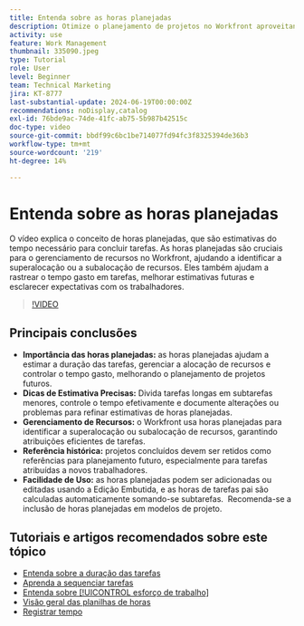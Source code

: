 ```yaml
---
title: Entenda sobre as horas planejadas
description: Otimize o planejamento de projetos no Workfront aproveitando as horas planejadas para estimar durações, gerenciar recursos, rastrear tempo, utilizar referências históricas e simplificar atribuições.
activity: use
feature: Work Management
thumbnail: 335090.jpeg
type: Tutorial
role: User
level: Beginner
team: Technical Marketing
jira: KT-8777
last-substantial-update: 2024-06-19T00:00:00Z
recommendations: noDisplay,catalog
exl-id: 76bde9ac-74de-41fc-ab75-5b987b42515c
doc-type: video
source-git-commit: bbdf99c6bc1be714077fd94fc3f8325394de36b3
workflow-type: tm+mt
source-wordcount: '219'
ht-degree: 14%

---
```


# Entenda sobre as horas planejadas

O vídeo explica o conceito de horas planejadas, que são estimativas do tempo necessário para concluir tarefas.
As horas planejadas são cruciais para o gerenciamento de recursos no Workfront, ajudando a identificar a superalocação ou a subalocação de recursos.
Eles também ajudam a rastrear o tempo gasto em tarefas, melhorar estimativas futuras e esclarecer expectativas com os trabalhadores.


>[!VIDEO](https://video.tv.adobe.com/v/3445338/?quality=12&learn=on&enablevpops=1&captions=por_br)


## Principais conclusões

* **Importância das horas planejadas:** as horas planejadas ajudam a estimar a duração das tarefas, gerenciar a alocação de recursos e controlar o tempo gasto, melhorando o planejamento de projetos futuros. &#x200B;
* **Dicas de Estimativa Precisas:** Divida tarefas longas em subtarefas menores, controle o tempo efetivamente e documente alterações ou problemas para refinar estimativas de horas planejadas. &#x200B;
* **Gerenciamento de Recursos:** o Workfront usa horas planejadas para identificar a superalocação ou subalocação de recursos, garantindo atribuições eficientes de tarefas. &#x200B;
* **Referência histórica:** projetos concluídos devem ser retidos como referências para planejamento futuro, especialmente para tarefas atribuídas a novos trabalhadores. &#x200B;
* **Facilidade de Uso:** as horas planejadas podem ser adicionadas ou editadas usando a Edição Embutida, e as horas de tarefas pai são calculadas automaticamente somando-se subtarefas. &#x200B; Recomenda-se a inclusão de horas planejadas em modelos de projeto. &#x200B;


## Tutoriais e artigos recomendados sobre este tópico

* [Entenda sobre a duração das tarefas](/help/manage-work/tasks/understand-task-durations.md)
* [Aprenda a sequenciar tarefas](/help/manage-work/tasks/learn-to-sequence-tasks.md)
* [Entenda sobre [!UICONTROL esforço de trabalho]](/help/manage-work/tasks/understand-work-effort.md)
* [Visão geral das planilhas de horas](https://experienceleague.adobe.com/pt-br/docs/workfront/using/timesheets/details/timesheets-overview)
* [Registrar tempo](https://experienceleague.adobe.com/pt-br/docs/workfront/using/timesheets/create-and-manage-timesheets-in-adobe-workfront/log-time)
